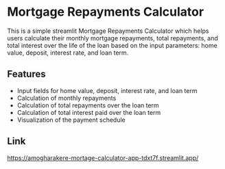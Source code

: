 # Mortgage Repayments Calculator

This is a simple streamlit Mortgage Repayments Calculator which helps users calculate their monthly mortgage repayments, total repayments, and total interest over the life of the loan based on the input parameters: home value, deposit, interest rate, and loan term.

## Features

- Input fields for home value, deposit, interest rate, and loan term
- Calculation of monthly repayments
- Calculation of total repayments over the loan term
- Calculation of total interest paid over the loan term
- Visualization of the payment schedule

 ## Link
https://amogharakere-mortage-calculator-app-tdxt7f.streamlit.app/
